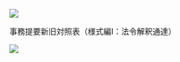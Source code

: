 ![](https://www.nta.go.jp/tmp/5d3a074a-76c7-44d5-8d52-aa9f1aa5843b/images/d308a41968a8c91ff805dd3ebcc7db426b04f0d4f3ba6d92415f7c9a7db5d902.jpg)

事務提要新旧対照表（様式編Ⅰ：法令解釈通達）

![](https://www.nta.go.jp/tmp/5d3a074a-76c7-44d5-8d52-aa9f1aa5843b/images/187877ebcdf3a8d4debbfdf4c8ff286d748166cdd7f7f5527c1bc1e1f6c8522c.jpg)